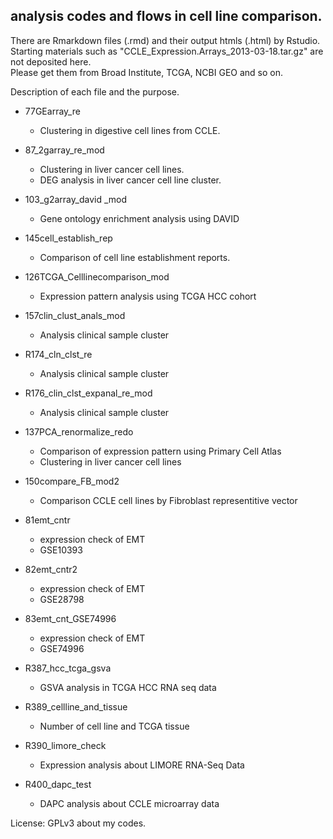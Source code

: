 ## analysis codes and flows in cell line comparison.

There are Rmarkdown files (.rmd) and their output htmls (.html) by Rstudio.  
Starting materials such as "CCLE_Expression.Arrays_2013-03-18.tar.gz" are not deposited here.  
Please get them from Broad Institute, TCGA, NCBI GEO and so on.  


Description of each file and the purpose.

- 77GEarray_re 
    - Clustering in digestive cell lines from CCLE.

- 87_2garray_re_mod
    - Clustering in liver cancer cell lines.
    - DEG analysis in liver cancer cell line cluster.

- 103_g2array_david _mod
    - Gene ontology enrichment analysis using DAVID

- 145cell_establish_rep
    - Comparison of cell line establishment reports.

- 126TCGA_Celllinecomparison_mod
    - Expression pattern analysis using TCGA HCC cohort

- 157clin_clust_anals_mod
    - Analysis clinical sample cluster

- R174_cln_clst_re
    - Analysis clinical sample cluster

- R176_clin_clst_expanal_re_mod
    - Analysis clinical sample cluster

- 137PCA_renormalize_redo
    - Comparison of expression pattern using Primary Cell Atlas
    - Clustering in liver cancer cell lines

- 150compare_FB_mod2
    - Comparison CCLE cell lines by Fibroblast representitive vector

- 81emt_cntr
    - expression check of EMT
    - GSE10393

- 82emt_cntr2
    - expression check of EMT
    - GSE28798

- 83emt_cnt_GSE74996
    - expression check of EMT
    - GSE74996

- R387_hcc_tcga_gsva
    - GSVA analysis in TCGA HCC RNA seq data
    
- R389_cellline_and_tissue
    - Number of cell line and TCGA tissue

- R390_limore_check
    - Expression analysis about LIMORE RNA-Seq Data

- R400_dapc_test
    - DAPC analysis about CCLE microarray data





License: GPLv3 about my codes.
